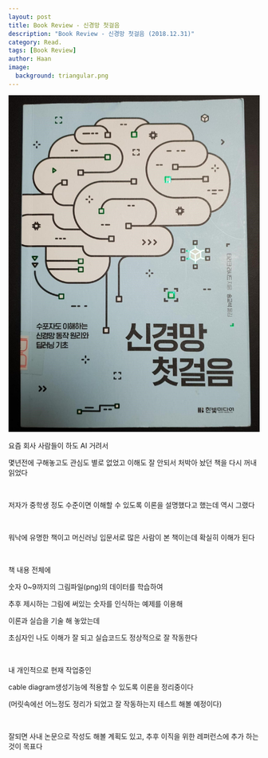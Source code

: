 ```yaml
---
layout: post
title: Book Review - 신경망 첫걸음
description: "Book Review - 신경망 첫걸음 (2018.12.31)" 
category: Read.
tags: [Book Review]
author: Haan
image:
  background: triangular.png
---
```

<img src="/assets/img/NeuralNetwork1stStep.jpg">
<br/>
<p>요즘 회사 사람들이 하도 AI 거려서</p>
<p>몇년전에 구해놓고도 관심도 별로 없었고 이해도 잘 안되서 처박아 놨던 책을 다시 꺼내 읽었다</p>
<br/>
<p>저자가 중학생 정도 수준이면 이해할 수 있도록 이론을 설명했다고 했는데 역시 그랬다</p>
<br/>
<p>워낙에 유명한 책이고 머신러닝 입문서로 많은 사람이 본 책이는데 확실히 이해가 된다 </p>
<br/>
<p>책 내용 전체에 </p>
<p>숫자 0~9까지의 그림파일(png)의 데이터를 학습하여 </p>
<p>추후 제시하는 그림에 써있는 숫자를 인식하는 예제를 이용해 </p>
<p>이론과 실습을 기술 해 놓았는데 </p>
<p>초심자인 나도 이해가 잘 되고 실습코드도 정상적으로 잘 작동한다</p>
<br/>
<p>내 개인적으로 현재 작업중인 </p>
<p>cable diagram생성기능에 적용할 수 있도록 이론을 정리중이다</p>
<p>(머릿속에선 어느정도 정리가 되었고 잘 작동하는지 테스트 해볼 예정이다)</p>
<br/>
<p>잘되면 사내 논문으로 작성도 해볼 계획도 있고, 추후 이직을 위한 레퍼런스에 추가 하는것이 목표다</p>
<br/>
